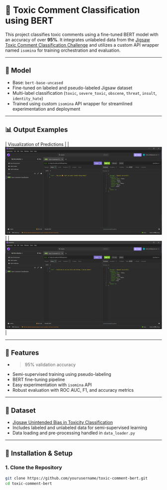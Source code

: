 # 💬 Toxic Comment Classification using BERT

This project classifies toxic comments using a fine-tuned BERT model with an accuracy of over **95%**. It integrates unlabeled data from the [Jigsaw Toxic Comment Classification Challenge](https://www.kaggle.com/competitions/jigsaw-unintended-bias-in-toxicity-classification) and utilizes a custom API wrapper named `isomina` for training orchestration and evaluation.

---

## 🧠 Model

- Base: `bert-base-uncased`
- Fine-tuned on labeled and pseudo-labeled Jigsaw dataset
- Multi-label classification (`toxic`, `severe_toxic`, `obscene`, `threat`, `insult`, `identity_hate`)
- Trained using custom `isomina` API wrapper for streamlined experimentation and deployment

---

## 📊 Output Examples

| Visualization of Predictions | 
| ![output1](assets/output1.png) |
| ![output2](assets/output2.png) |

---

## 🚀 Features

- >95% validation accuracy
- Semi-supervised training using pseudo-labeling
- BERT fine-tuning pipeline
- Easy experimentation with `isomina` API
- Robust evaluation with ROC AUC, F1, and accuracy metrics

---

## 📁 Dataset

- [Jigsaw Unintended Bias in Toxicity Classification](https://www.kaggle.com/competitions/jigsaw-unintended-bias-in-toxicity-classification)
- Includes labeled and unlabeled data for semi-supervised learning
- Data loading and pre-processing handled in `data_loader.py`

---

## 🔧 Installation & Setup

### 1. Clone the Repository

```bash
git clone https://github.com/yourusername/toxic-comment-bert.git
cd toxic-comment-bert
